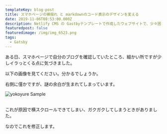 ```yaml
---
templateKey: blog-post
title: スマホページの横揺れ と markdownのコード表示のデザインを変える
date: 2019-11-06T08:53:00.000Z
description: Netlify CMS の Gastbyテンプレートで作成したウェブサイトで、少々困ったデザインになってしまったのでそれを直しました。
featuredpost: false
featuredimage: /img/img_6523.png
tags:
  - Gatsby
---
```

ある日、スマホページで自分のブログを確認していたところ、細かい所ですが少しイラっとくる点に気づきました。

以下の画像を見てください。分かるでしょうか。

右側に僅かですが、謎の余白が生まれてしまっています。

![yokoyure Sample](/img/img_6523.png "yokoyure Sample")

<br>これが原因で横スクロールできてしまい、ガクガクしてしまうときがありました。

なのでこれを修正します。
